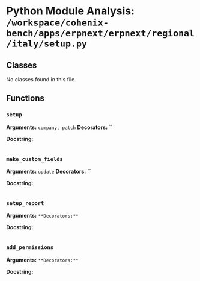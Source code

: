 # Python Module Analysis: `/workspace/cohenix-bench/apps/erpnext/erpnext/regional/italy/setup.py`

## Classes

No classes found in this file.


## Functions

### `setup`
**Arguments:** `company, patch`
**Decorators:** ``

**Docstring:**
```

```
### `make_custom_fields`
**Arguments:** `update`
**Decorators:** ``

**Docstring:**
```

```
### `setup_report`
**Arguments:** ``
**Decorators:** ``

**Docstring:**
```

```
### `add_permissions`
**Arguments:** ``
**Decorators:** ``

**Docstring:**
```

```

